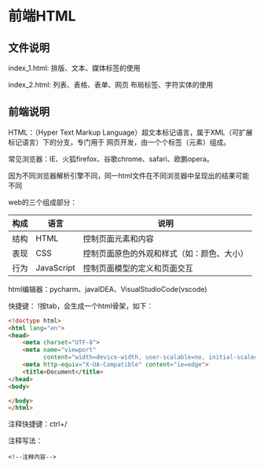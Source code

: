 

# 前端HTML

## 文件说明

index_1.html:			排版、文本、媒体标签的使用

index_2.html:			列表、表格、表单、网页 布局标签、字符实体的使用



## 前端说明

HTML：（Hyper Text Markup Language）超文本标记语言，属于XML（可扩展标记语言）下的分支，专门用于		网页开发，由一个个标签（元素）组成。

常见浏览器：IE、火狐firefox、谷歌chrome、safari、欧鹏opera。

因为不同浏览器解析引擎不同，同一html文件在不同浏览器中呈现出的结果可能不同



web的三个组成部分：

| 构成   | 语言         | 说明                    |
| ---- | ---------- | --------------------- |
| 结构   | HTML       | 控制页面元素和内容             |
| 表现   | CSS        | 控制页面原色的外观和样式（如：颜色、大小） |
| 行为   | JavaScript | 控制页面模型的定义和页面交互        |



html编辑器：pycharm、javaIDEA、VisualStudioCode(vscode)

快捷键： !按tab，会生成一个html骨架，如下：

```html
<!doctype html>
<html lang="en">
<head>
    <meta charset="UTF-8">
    <meta name="viewport"
          content="width=device-width, user-scalable=no, initial-scale=1.0, maximum-scale=1.0, minimum-scale=1.0">
    <meta http-equiv="X-UA-Compatible" content="ie=edge">
    <title>Document</title>
</head>
<body>

</body>
</html>
```

注释快捷键：ctrl+/

注释写法：

`<!--注释内容-->`




